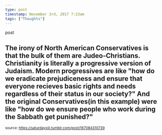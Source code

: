 ```yaml
---
type: post
timestamp: November 3rd, 2017 7:23am
tags: ["Thoughts"]
---
```

post

## The irony of North American Conservatives is that the bulk of them are Judeo-Christians.  Christianity is literally a progressive version of Judaism.  Modern progressives are like "how do we eradicate prejudiceness and ensure that everyone recieves basic rights and needs regardless of their status in our society?" And the original Conservatives(in this example) were like "how do we ensure people who work during the Sabbath get punished?" ##
      
      
      
      
      
      
  
<small>source: https://saturdayxiii.tumblr.com/post/167084310739</small>